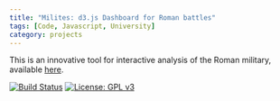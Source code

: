 ```yaml
---
title: "Milites: d3.js Dashboard for Roman battles"
tags: [Code, Javascript, University]
category: projects
---
```


This is an innovative tool for interactive analysis of the Roman military, available [here](https://lrusso96.github.io/milites).
<!--more-->

[![Build Status](https://travis-ci.com/lrusso96/milites.svg?branch=master)](https://travis-ci.com/lrusso96/milites)
[![License: GPL v3](https://img.shields.io/badge/License-GPL%20v3-blue.svg)](https://www.gnu.org/licenses/gpl-3.0)

